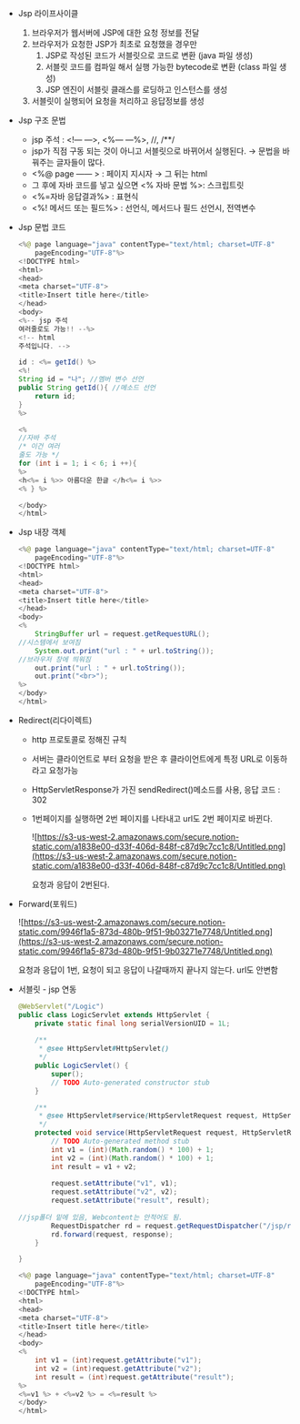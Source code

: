 - Jsp 라이프사이클
    1. 브라우저가 웹서버에 JSP에 대한 요청 정보를 전달
    2. 브라우저가 요청한 JSP가 최초로 요청했을 경우만
        1. JSP로 작성된 코드가 서블릿으로 코드로 변환 (java 파일 생성)
        2. 서블릿 코드를 컴파일 해서 실행 가능한 bytecode로 변환 (class 파일 생성)
        3. JSP 엔진이 서블릿 클래스를 로딩하고 인스턴스를 생성
    3. 서블릿이 실행되어 요청을 처리하고 응답정보를 생성
- Jsp 구조 문법
    - jsp 주석 : <!— —>, <%— —%>, //, /**/
    - jsp가 직점 구동 되는 것이 아니고 서블릿으로 바뀌어서 실행된다. → 문법을 바꿔주는 글자들이 많다.
    - <%@ page —— > : 페이지 지시자 → 그 뒤는 html
    - 그 후에 자바 코드를 넣고 싶으면 <% 자바 문법 %>: 스크립트릿
    - <%=자바 응답결과%> : 표현식
    - <%! 메서드 또는 필드%> : 선언식, 메서드나 필드 선언시, 전역변수
- Jsp 문법 코드

    ```java
    <%@ page language="java" contentType="text/html; charset=UTF-8"
        pageEncoding="UTF-8"%>
    <!DOCTYPE html>
    <html>
    <head>
    <meta charset="UTF-8">
    <title>Insert title here</title>
    </head>
    <body>
    <%-- jsp 주석 
    여러줄로도 가능!! --%>
    <!-- html 
    주석입니다. -->

    id : <%= getId() %>
    <%!
    String id = "나"; //멤버 변수 선언 
    public String getId(){ //메소드 선언
    	return id;
    }
    %>

    <%
    //자바 주석
    /* 이건 여러 
    줄도 가능 */
    for (int i = 1; i < 6; i ++){
    %>
    <h<%= i %>> 아름다운 한글 </h<%= i %>>
    <% } %>

    </body>
    </html>
    ```

- Jsp 내장 객체

    ```java
    <%@ page language="java" contentType="text/html; charset=UTF-8"
        pageEncoding="UTF-8"%>
    <!DOCTYPE html>
    <html>
    <head>
    <meta charset="UTF-8">
    <title>Insert title here</title>
    </head>
    <body>
    <%
    	StringBuffer url = request.getRequestURL();
    //시스템에서 보여짐
    	System.out.print("url : " + url.toString());
    //브라우저 창에 띄워짐
    	out.print("url : " + url.toString());
    	out.print("<br>");
    %>
    </body>
    </html>
    ```

- Redirect(리다이렉트)
    - http 프로토콜로 정해진 규칙
    - 서버는 클라이언트로 부터 요청을 받은 후 클라이언트에게 특정 URL로 이동하라고 요청가능
    - HttpServletResponse가 가진 sendRedirect()메소드를 사용, 응답 코드 : 302
    - 1번페이지를 실행하면 2번 페이지를 나타내고 url도 2번 페이지로 바뀐다.

        ![https://s3-us-west-2.amazonaws.com/secure.notion-static.com/a1838e00-d33f-406d-848f-c87d9c7cc1c8/Untitled.png](https://s3-us-west-2.amazonaws.com/secure.notion-static.com/a1838e00-d33f-406d-848f-c87d9c7cc1c8/Untitled.png)

        요청과 응답이 2번된다.

- Forward(포워드)

    ![https://s3-us-west-2.amazonaws.com/secure.notion-static.com/9946f1a5-873d-480b-9f51-9b03271e7748/Untitled.png](https://s3-us-west-2.amazonaws.com/secure.notion-static.com/9946f1a5-873d-480b-9f51-9b03271e7748/Untitled.png)

    요청과 응답이 1번, 요청이 되고 응답이 나갈때까지 끝나지 않는다. url도 안변함

- 서블릿 - jsp 연동

    ```java
    @WebServlet("/Logic")
    public class LogicServlet extends HttpServlet {
    	private static final long serialVersionUID = 1L;
           
        /**
         * @see HttpServlet#HttpServlet()
         */
        public LogicServlet() {
            super();
            // TODO Auto-generated constructor stub
        }

    	/**
    	 * @see HttpServlet#service(HttpServletRequest request, HttpServletResponse response)
    	 */
    	protected void service(HttpServletRequest request, HttpServletResponse response) throws ServletException, IOException {
    		// TODO Auto-generated method stub
    		int v1 = (int)(Math.random() * 100) + 1;
    		int v2 = (int)(Math.random() * 100) + 1;
    		int result = v1 + v2;
    		
    		request.setAttribute("v1", v1);
    		request.setAttribute("v2", v2);
    		request.setAttribute("result", result);
    		
    //jsp폴더 밑에 있음, Webcontent는 안적어도 됨.
    		RequestDispatcher rd = request.getRequestDispatcher("/jsp/result.jsp");
    		rd.forward(request, response);
    	}

    }
    ```

    ```java
    <%@ page language="java" contentType="text/html; charset=UTF-8"
        pageEncoding="UTF-8"%>
    <!DOCTYPE html>
    <html>
    <head>
    <meta charset="UTF-8">
    <title>Insert title here</title>
    </head>
    <body>
    <%
    	int v1 = (int)request.getAttribute("v1");
    	int v2 = (int)request.getAttribute("v2");
    	int result = (int)request.getAttribute("result");
    %>
    <%=v1 %> + <%=v2 %> = <%=result %>
    </body>
    </html>
    ```